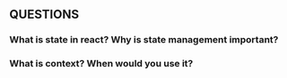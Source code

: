## QUESTIONS

### What is state in react? Why is state management important?

### What is context? When would you use it?
